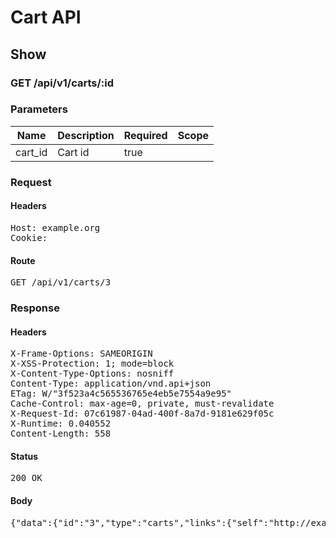 # Cart API

## Show

### GET /api/v1/carts/:id

### Parameters

| Name | Description | Required | Scope |
|------|-------------|----------|-------|
| cart_id | Cart id | true |  |

### Request

#### Headers

<pre>Host: example.org
Cookie: </pre>

#### Route

<pre>GET /api/v1/carts/3</pre>

### Response

#### Headers

<pre>X-Frame-Options: SAMEORIGIN
X-XSS-Protection: 1; mode=block
X-Content-Type-Options: nosniff
Content-Type: application/vnd.api+json
ETag: W/&quot;3f523a4c565536765e4eb5e7554a9e95&quot;
Cache-Control: max-age=0, private, must-revalidate
X-Request-Id: 07c61987-04ad-400f-8a7d-9181e629f05c
X-Runtime: 0.040552
Content-Length: 558</pre>

#### Status

<pre>200 OK</pre>

#### Body

<pre>{"data":{"id":"3","type":"carts","links":{"self":"http://example.org/api/v1/carts/3"},"attributes":{"user_id":3,"purchased_at":null,"created_at":"2017-08-10T19:58:25.085Z","updated_at":"2017-08-10T19:58:25.085Z","origin":null},"relationships":{"line_items":{"links":{"self":"http://example.org/api/v1/carts/3/relationships/line_items","related":"http://example.org/api/v1/carts/3/line_items"}},"cart_purchases":{"links":{"self":"http://example.org/api/v1/carts/3/relationships/cart_purchases","related":"http://example.org/api/v1/carts/3/cart_purchases"}}}}}</pre>
